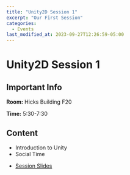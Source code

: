 ```yaml
---
title: "Unity2D Session 1"
excerpt: "Our First Session"
categories:
  - Events
last_modified_at: 2023-09-27T12:26:59-05:00
---
```


# Unity2D Session 1

## Important Info

**Room:** Hicks Building F20 

**Time:** 5:30-7:30

## Content

- Introduction to Unity
- Social Time

* [Session Slides](https://docs.google.com/presentation/d/165k-sY_gHXv99BLvzKKFQqnIXSD1jYs8EI-uz6jo6oY/edit?usp=sharing)
